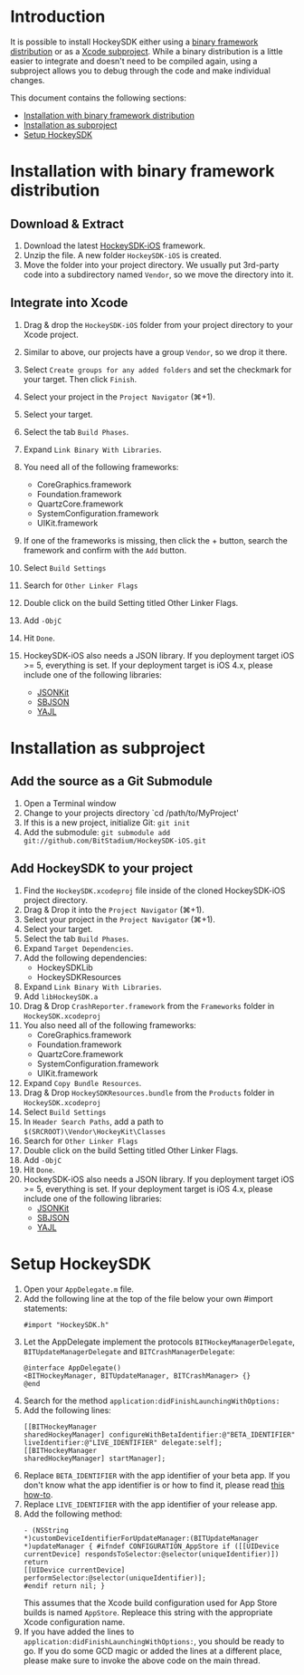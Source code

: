 
Introduction
============

It is possible to install HockeySDK either using a [binary framework distribution](#framework) or as a [Xcode subproject](#subproject). While a binary distribution is a little easier to integrate and doesn't need to be compiled again, using a subproject allows you to debug through the code and make individual changes.

This document contains the following sections:

- [Installation with binary framework distribution](#framework)
- [Installation as subproject](#subproject)
- [Setup HockeySDK](#setup)


<a id="framework"></a> 
Installation with binary framework distribution
===============================================

Download & Extract
------------------

1. Download the latest [HockeySDK-iOS](https://github.com/bitstadium/HockeySDK-iOS/downloads) framework.
2. Unzip the file. A new folder `HockeySDK-iOS` is created.
3. Move the folder into your project directory. We usually put 3rd-party code into a subdirectory named `Vendor`, so we move the directory into it.

Integrate into Xcode
--------------------

1. Drag & drop the `HockeySDK-iOS` folder from your project directory to your Xcode project.
2. Similar to above, our projects have a group `Vendor`, so we drop it there.
3. Select `Create groups for any added folders` and set the checkmark for your target. Then click `Finish`.
4. Select your project in the `Project Navigator` (⌘+1).
5. Select your target.
6. Select the tab `Build Phases`.
7. Expand `Link Binary With Libraries`.
8. You need all of the following frameworks:
	* CoreGraphics.framework
    * Foundation.framework
    * QuartzCore.framework
    * SystemConfiguration.framework
    * UIKit.framework    
    
9. If one of the frameworks is missing, then click the + button, search the framework and confirm with the `Add` button.
10. Select `Build Settings`
11. Search for `Other Linker Flags`
12. Double click on the build Setting titled Other Linker Flags.
13. Add `-ObjC`
14. Hit `Done`.
15. HockeySDK-iOS also needs a JSON library. If you deployment target iOS >= 5, everything is set. If your deployment target is iOS 4.x, please include one of the following libraries:
	* [JSONKit](https://github.com/johnezang/JSONKit)
	* [SBJSON](https://github.com/stig/json-framework)
	* [YAJL](https://github.com/gabriel/yajl-objc)


<a id="subproject"></a> 
Installation as subproject
==========================

Add the source as a Git Submodule
---------------------------------

1. Open a Terminal window
2. Change to your projects directory `cd /path/to/MyProject'
3. If this is a new project, initialize Git: `git init`
4. Add the submodule: `git submodule add git://github.com/BitStadium/HockeySDK-iOS.git`

Add HockeySDK to your project
-----------------------------

1. Find the `HockeySDK.xcodeproj` file inside of the cloned HockeySDK-iOS project directory.
2. Drag & Drop it into the `Project Navigator` (⌘+1).
3. Select your project in the `Project Navigator` (⌘+1).
4. Select your target.
5. Select the tab `Build Phases`.
6. Expand `Target Dependencies`.
7. Add the following dependencies:
	* HockeySDKLib
	* HockeySDKResources
8. Expand `Link Binary With Libraries`.
9. Add `libHockeySDK.a`
9. Drag & Drop `CrashReporter.framework` from the `Frameworks` folder in `HockeySDK.xcodeproj`
10. You also need all of the following frameworks:
	* CoreGraphics.framework
    * Foundation.framework
    * QuartzCore.framework
    * SystemConfiguration.framework
    * UIKit.framework
11. Expand `Copy Bundle Resources`.
12. Drag & Drop `HockeySDKResources.bundle` from the `Products` folder in `HockeySDK.xcodeproj`
13. Select `Build Settings`
14. In `Header Search Paths`, add a path to `$(SRCROOT)\Vendor\HockeyKit\Classes`
15. Search for `Other Linker Flags`
16. Double click on the build Setting titled Other Linker Flags.
17. Add `-ObjC`
18. Hit `Done`.
19. HockeySDK-iOS also needs a JSON library. If you deployment target iOS >= 5, everything is set. If your deployment target is iOS 4.x, please include one of the following libraries:
	* [JSONKit](https://github.com/johnezang/JSONKit)
	* [SBJSON](https://github.com/stig/json-framework)
	* [YAJL](https://github.com/gabriel/yajl-objc)
	
<a id="setup"></a> 
Setup HockeySDK
===============

1. Open your `AppDelegate.m` file.
2. Add the following line at the top of the file below your own #import statements:<pre><code>#import "HockeySDK.h"</code></pre>
3. Let the AppDelegate implement the protocols `BITHockeyManagerDelegate`, `BITUpdateManagerDelegate` and `BITCrashManagerDelegate`:<pre><code>@interface AppDelegate() &lt;BITHockeyManager, BITUpdateManager, BITCrashManager&gt; {}
@end</code></pre>
4. Search for the method `application:didFinishLaunchingWithOptions:`
5. Add the following lines:<pre><code>[[BITHockeyManager sharedHockeyManager] configureWithBetaIdentifier:@"BETA_IDENTIFIER" 
                                                        liveIdentifier:@"LIVE_IDENTIFIER"
                                                              delegate:self];
[[BITHockeyManager sharedHockeyManager] startManager];</code></pre>
6. Replace `BETA_IDENTIFIER` with the app identifier of your beta app. If you don't know what the app identifier is or how to find it, please read [this how-to](http://support.hockeyapp.net/kb/how-tos/how-to-find-the-app-identifier). 
7. Replace `LIVE_IDENTIFIER` with the app identifier of your release app.
8. Add the following method:<pre><code>- (NSString \*)customDeviceIdentifierForUpdateManager:(BITUpdateManager \*)updateManager {
\#ifndef CONFIGURATION_AppStore
  if ([[UIDevice currentDevice] respondsToSelector:@selector(uniqueIdentifier)])
    return [[UIDevice currentDevice] performSelector:@selector(uniqueIdentifier)];
\#endif
  return nil;
}</code></pre>This assumes that the Xcode build configuration used for App Store builds is named `AppStore`. Repleace this string with the appropriate Xcode configuration name.
9. If you have added the lines to `application:didFinishLaunchingWithOptions:`, you should be ready to go. If you do some GCD magic or added the lines at a different place, please make sure to invoke the above code on the main thread.

